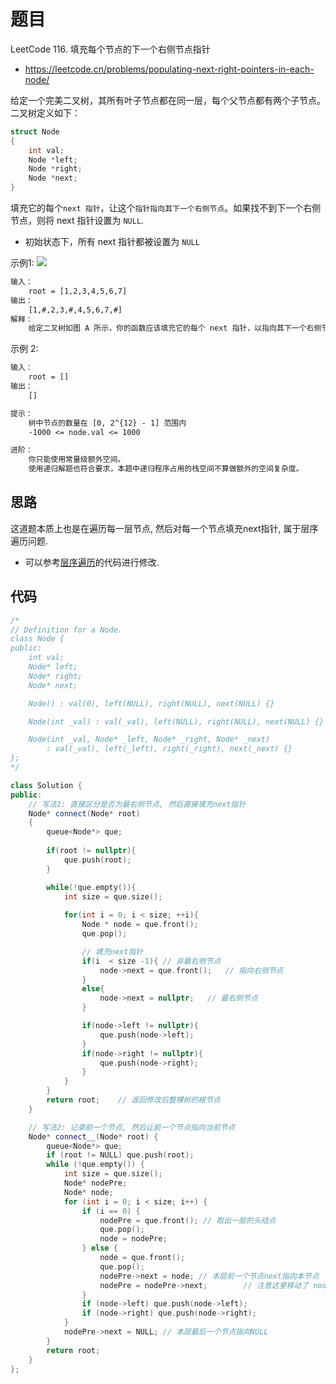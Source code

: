 # 题目

LeetCode 116. 填充每个节点的下一个右侧节点指针
- https://leetcode.cn/problems/populating-next-right-pointers-in-each-node/

给定一个完美二叉树，其所有叶子节点都在同一层，每个父节点都有两个子节点。二叉树定义如下：
```cpp
struct Node 
{
    int val;
    Node *left;
    Node *right;
    Node *next;
}
```
填充它的每个`next 指针`，让这个`指针指向其下一个右侧节点`。如果找不到下一个右侧节点，则将 next 指针设置为 `NULL`.
- 初始状态下，所有 next 指针都被设置为 `NULL`

示例1:
![](https://assets.leetcode.com/uploads/2019/02/14/116_sample.png)
```txt
输入：
    root = [1,2,3,4,5,6,7]
输出：
    [1,#,2,3,#,4,5,6,7,#]
解释：
    给定二叉树如图 A 所示，你的函数应该填充它的每个 next 指针，以指向其下一个右侧节点，如图 B 所示。序列化的输出按层序遍历排列，同一层节点由 next 指针连接，'#' 标志着每一层的结束。
```

示例 2:
```txt
输入：
    root = []
输出：
    []
```

```txt
提示：
    树中节点的数量在 [0, 2^{12} - 1] 范围内
    -1000 <= node.val <= 1000

进阶：
    你只能使用常量级额外空间。
    使用递归解题也符合要求，本题中递归程序占用的栈空间不算做额外的空间复杂度。
```

## 思路
这道题本质上也是在遍历每一层节点, 然后对每一个节点填充next指针, 属于层序遍历问题.
- 可以参考[层序遍历](../层序遍历_102/题解_102.md)的代码进行修改.


## 代码
```cpp
/*
// Definition for a Node.
class Node {
public:
    int val;
    Node* left;
    Node* right;
    Node* next;

    Node() : val(0), left(NULL), right(NULL), next(NULL) {}

    Node(int _val) : val(_val), left(NULL), right(NULL), next(NULL) {}

    Node(int _val, Node* _left, Node* _right, Node* _next)
        : val(_val), left(_left), right(_right), next(_next) {}
};
*/

class Solution {
public:
    // 写法1: 直接区分是否为最右侧节点, 然后直接填充next指针
    Node* connect(Node* root) 
    {
        queue<Node*> que;
        
        if(root != nullptr){
            que.push(root);
        }

        while(!que.empty()){
            int size = que.size();
            
            for(int i = 0; i < size; ++i){
                Node * node = que.front();
                que.pop();

                // 填充next指针
                if(i  < size -1){ // 非最右侧节点
                    node->next = que.front();   // 指向右侧节点
                }
                else{
                    node->next = nullptr;   // 最右侧节点
                }

                if(node->left != nullptr){
                    que.push(node->left);
                }
                if(node->right != nullptr){
                    que.push(node->right);
                }
            }
        }
        return root;    // 返回修改后整棵树的根节点
    }

    // 写法2: 记录前一个节点, 然后让前一个节点指向当前节点
    Node* connect__(Node* root) {
        queue<Node*> que;
        if (root != NULL) que.push(root);
        while (!que.empty()) {
            int size = que.size();
            Node* nodePre;
            Node* node;
            for (int i = 0; i < size; i++) {
                if (i == 0) {
                    nodePre = que.front(); // 取出一层的头结点
                    que.pop();
                    node = nodePre;
                } else {
                    node = que.front();
                    que.pop();
                    nodePre->next = node; // 本层前一个节点next指向本节点
                    nodePre = nodePre->next;        // 注意这里移动了 nodePre
                }
                if (node->left) que.push(node->left);
                if (node->right) que.push(node->right);
            }
            nodePre->next = NULL; // 本层最后一个节点指向NULL
        }
        return root;
    }
};
```

